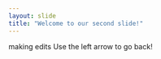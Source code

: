 ```yaml
---
layout: slide
title: "Welcome to our second slide!"
---
```

making edits
Use the left arrow to go back!
